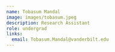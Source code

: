 ```yaml
---
name: Tobasum Mandal
image: images/tobasum.jpeg
description: Research Assistant
role: undergrad
links:
  email: Tobasum.Mandal@vanderbilt.edu
---
```

